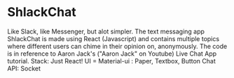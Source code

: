 # ShlackChat
Like Slack, like Messenger, but alot simpler. The text messaging app ShlackChat is made using React (Javascript) and contains multiple topics where different users can chime in their opinion on, anonymously. The code is in reference to Aaron Jack's ("Aaron Jack" on Youtube) Live Chat App tutorial. 
Stack: Just React!
UI = Material-ui : Paper, Textbox, Button
Chat API: Socket
